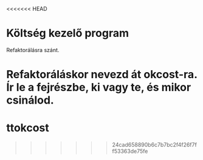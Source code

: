 <<<<<<< HEAD
# Költség kezelő program

Refaktorálásra szánt.

Refaktoráláskor nevezd át okcost-ra. Ír le a fejrészbe, ki vagy te, és mikor csinálod.
=======
# ttokcost
>>>>>>> 24cad658890b6c7b7bc2f4f26f7ff53363de75fe
